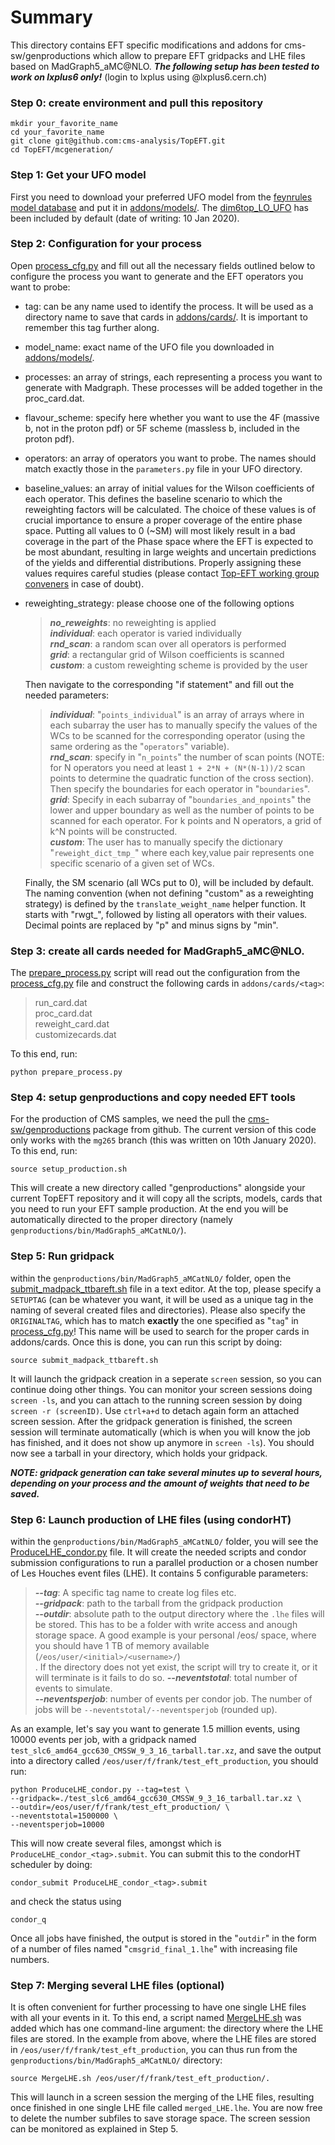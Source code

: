 # Summary
This directory contains EFT specific modifications and addons for cms-sw/genproductions which allow to prepare EFT gridpacks and LHE files based on MadGraph5_aMC@NLO. **_The following setup has been tested to work on lxplus6 only!_** (login to lxplus using <username>@lxplus6.cern.ch)

### Step 0: create environment and pull this repository
```
mkdir your_favorite_name
cd your_favorite_name
git clone git@github.com:cms-analysis/TopEFT.git
cd TopEFT/mcgeneration/
```

### Step 1: Get your UFO model
First you need to download your preferred UFO model from the [feynrules model database](https://feynrules.irmp.ucl.ac.be/wiki/ModelDatabaseMainPage) and put it in [addons/models/](addons/models). 
The [dim6top_LO_UFO](https://feynrules.irmp.ucl.ac.be/wiki/dim6top) has been included by default (date of writing: 10 Jan 2020).

### Step 2: Configuration for your process
Open [process_cfg.py](./process_cfg.py) and fill out all the necessary fields outlined below to configure the process you want to generate and the EFT operators you want to probe:

  * tag: can be any name used to identify the process. It will be used as a directory name to save that cards in [addons/cards/](addons/cards). It is important to remember this tag further along.
  * model_name: exact name of the UFO file you downloaded in [addons/models/](addons/models).
  * processes: an array of strings, each representing a process you want to generate with Madgraph. These processes will be added together in the proc_card.dat.
  * flavour_scheme: specify here whether you want to use the 4F (massive b, not in the proton pdf) or 5F scheme (massless b, included in the proton pdf).
  * operators: an array of operators you want to probe. The names should match exactly those in the `parameters.py` file in your UFO directory.
  * baseline_values: an array of initial values for the Wilson coefficients of each operator. This defines the baseline scenario to which the reweighting factors will be calculated. The choice of these values is of crucial importance to ensure a proper coverage of the entire phase space. Putting all values to 0 (~SM) will most likely result in a bad coverage in the part of the Phase space where the EFT is expected to be most abundant, resulting in large weights and uncertain predictions of the yields and differential distributions. Properly assigning these values requires careful studies (please contact [Top-EFT working group conveners](mailto:cms-toppag-eft@cern.ch) in case of doubt).
  * reweighting_strategy: please choose one of the following options
    > **_no_reweights_**: no reweighting is applied<br/>
    > **_individual_**: each operator is varied individually<br/>
    > **_rnd_scan_**: a random scan over all operators is performed<br/>
    > **_grid_**: a rectangular grid of Wilson coefficients is scanned<br/>
    > **_custom_**: a custom reweighting scheme is provided by the user
    
	Then navigate to the corresponding "if statement" and fill out the needed parameters:
	> **_individual_**: "`points_individual`" is an array of arrays where in each subarray the user has to manually specify the values of the WCs to be scanned for the corresponding operator (using the same ordering as the "`operators`" variable).<br/>
    > **_rnd_scan_**: specify in "`n_points`" the number of scan points (NOTE: for N operators you need at least `1 + 2*N + (N*(N-1))/2` scan points to determine the quadratic function of the cross section). Then specify the boundaries for each operator in "`boundaries`".<br/>
    > **_grid_**: Specify in each subarray of "`boundaries_and_npoints`" the lower and upper boundary as well as the number of points to be scanned for each operator. For k points and N operators, a grid of k^N points will be constructed.<br/>
    > **_custom_**: The user has to manually specify the dictionary "`reweight_dict_tmp_`" where each key,value pair represents one specific scenario of a given set of WCs.
    
    Finally, the SM scenario (all WCs put to 0), will be included by default.
    The naming convention (when not defining "custom" as a reweighting strategy) is defined by the `translate_weight_name` helper function. It starts with "rwgt_", followed by listing all operators with their values. Decimal points are replaced by "p" and minus signs by "min".


### Step 3: create all cards needed for MadGraph5_aMC@NLO.
The [prepare_process.py](prepare_process.py) script will read out the configuration from the [process_cfg.py](./process_cfg.py) file and construct the following cards in `addons/cards/<tag>`:
> run_card.dat<br/>
> proc_card.dat<br/>
> reweight_card.dat<br/>
> customizecards.dat<br/>
	
To this end, run:
```
python prepare_process.py
```

### Step 4: setup genproductions and copy needed EFT tools
For the production of CMS samples, we need the pull the [cms-sw/genproductions](https://github.com/cms-sw/genproductions.git) package from github. The current version of this code only works with the `mg265` branch (this was written on 10th January 2020). To this end, run:
```
source setup_production.sh
```
This will create a new directory called "genproductions" alongside your current TopEFT repository and it will copy all the scripts, models, cards that you need to run your EFT sample production. At the end you will be automatically directed to the proper directory (namely `genproductions/bin/MadGraph5_aMCatNLO/`).

### Step 5: Run gridpack
within the `genproductions/bin/MadGraph5_aMCatNLO/` folder, open the [submit_madpack_ttbareft.sh](submit_madpack_ttbareft.sh) file in a text editor. At the top, please specify a `SETUPTAG` (can be whatever you want, it will be used as a unique tag in the naming of several created files and directories). Please also specify the `ORIGINALTAG`, which has to match **exactly** the one specified as "`tag`" in [process_cfg.py](./process_cfg.py)! This name will be used to search for the proper cards in addons/cards. Once this is done, you can run this script by doing:
```
source submit_madpack_ttbareft.sh
```
It will launch the gridpack creation in a seperate `screen` session, so you can continue doing other things. You can monitor your screen sessions doing `screen -ls`, and you can attach to the running screen session by doing `screen -r (screenID)`. Use `ctrl+a+d` to detach again form an attached screen session. After the gridpack generation is finished, the screen session will terminate automatically (which is when you will know the job has finished, and it does not show up anymore in `screen -ls`). You should now see a tarball in your directory, which holds your gridpack.

**_NOTE: gridpack generation can take several minutes up to several hours, depending on your process and the amount of weights that need to be saved._**

### Step 6: Launch production of LHE files (using condorHT)
within the `genproductions/bin/MadGraph5_aMCatNLO/` folder, you will see the [ProduceLHE_condor.py](ProduceLHE_condor.py) file. It will create the needed scripts and condor submission configurations to run a parallel production or a chosen number of Les Houches event files (LHE).
It contains 5 configurable parameters:
> **_--tag_**: A specific tag name to create log files etc.<br/>
> **_--gridpack_**: path to the tarball from the gridpack production<br/>
> **_--outdir_**: absolute path to the output directory where the `.lhe` files will be stored. This has to be a folder with write access and anough storage space. A good example is your personal /eos/ space, where you should have 1 TB of memory available (`/eos/user/<initial>/<username>/`)<br/>. If the directory does not yet exist, the script will try to create it, or it will terminate is it fails to do so.
> **_--neventstotal_**: total number of events to simulate.<br/>
> **_--neventsperjob_**: number of events per condor job. The number of jobs will be `--neventstotal/--neventsperjob` (rounded up).

As an example, let's say you want to generate 1.5 million events, using 10000 events per job, with a gridpack named `test_slc6_amd64_gcc630_CMSSW_9_3_16_tarball.tar.xz`, and save the output into a directory called `/eos/user/f/frank/test_eft_production`, you should run:
```
python ProduceLHE_condor.py --tag=test \
--gridpack=./test_slc6_amd64_gcc630_CMSSW_9_3_16_tarball.tar.xz \
--outdir=/eos/user/f/frank/test_eft_production/ \
--neventstotal=1500000 \
--neventsperjob=10000
```
This will now create several files, amongst which is `ProduceLHE_condor_<tag>.submit`. You can submit this to the condorHT scheduler by doing:
```
condor_submit ProduceLHE_condor_<tag>.submit
```
and check the status using
```
condor_q
```
Once all jobs have finished, the output is stored in the "`outdir`" in the form of a number of files named "`cmsgrid_final_1.lhe`" with increasing file numbers.

### Step 7: Merging several LHE files (optional)
It is often convenient for further processing to have one single LHE files with all your events in it. To this end, a script named [MergeLHE.sh](MergeLHE.sh) was added which has one command-line argument: the directory where the LHE files are stored. In the example from above, where the LHE files are stored in `/eos/user/f/frank/test_eft_production`, you can thus run from the `genproductions/bin/MadGraph5_aMCatNLO/` directory:
```
source MergeLHE.sh /eos/user/f/frank/test_eft_production/. 
```
This will launch in a screen session the merging of the LHE files, resulting once finished in one single LHE file called `merged_LHE.lhe`. You are now free to delete the number subfiles to save storage space. The screen session can be monitored as explained in Step 5.


